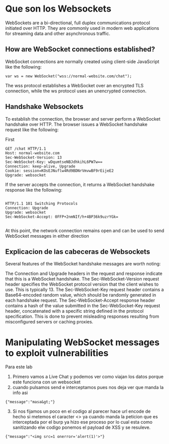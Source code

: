 # Que son los Websockets

WebSockets are a bi-directional, full duplex communications protocol initiated over HTTP. They are commonly used in modern web applications for streaming data and other asynchronous traffic.

## How are WebSocket connections established?

WebSocket connections are normally created using client-side JavaScript like the following:

```
var ws = new WebSocket("wss://normal-website.com/chat");
```

The wss protocol establishes a WebSocket over an encrypted TLS connection, while the ws protocol uses an unencrypted connection.

## Handshake Websockets

To establish the connection, the browser and server perform a WebSocket handshake over HTTP. The browser issues a WebSocket handshake request like the following:

First 

```
GET /chat HTTP/1.1
Host: normal-website.com
Sec-WebSocket-Version: 13
Sec-WebSocket-Key: wDqumtseNBJdhkihL6PW7w==
Connection: keep-alive, Upgrade
Cookie: session=KOsEJNuflw4Rd9BDNrVmvwBF9rEijeE2
Upgrade: websocket

```

If the server accepts the connection, it returns a WebSocket handshake response like the following:

```

HTTP/1.1 101 Switching Protocols
Connection: Upgrade
Upgrade: websocket
Sec-WebSocket-Accept: 0FFP+2nmNIf/h+4BP36k9uzrYGk=


```
At this point, the network connection remains open and can be used to send WebSocket messages in either direction

## Explicacion de las cabeceras de Websockets

Several features of the WebSocket handshake messages are worth noting:

The Connection and Upgrade headers in the request and response indicate that this is a WebSocket handshake.
The Sec-WebSocket-Version request header specifies the WebSocket protocol version that the client wishes to use. This is typically 13.
The Sec-WebSocket-Key request header contains a Base64-encoded random value, which should be randomly generated in each handshake request.
The Sec-WebSocket-Accept response header contains a hash of the value submitted in the Sec-WebSocket-Key request header, concatenated with a specific string defined in the protocol specification. This is done to prevent misleading responses resulting from misconfigured servers or caching proxies.

# Manipulating WebSocket messages to exploit vulnerabilities

Para este lab

1. Primero vamos a Live Chat y podemos ver como viajan los datos porque este funciona con un websocket
2. cuando pulsamos send e interceptamos pues nos deja ver que manda la info asi

```
{"message":"masa&gt;"}

```
3. Si nos fijamos un poco en el codigo al parecer hace url encode de hecho si metemos el caracter <> ya cuando manda la peticion que es interceptada por el burp ya
hizo ese proceso por lo cual esta como sanitizando elw codigo ponemos el payload de XSS y se resuleve.

```
{"message":"<img src=1 onerror='alert(1)'>"}

```

























































